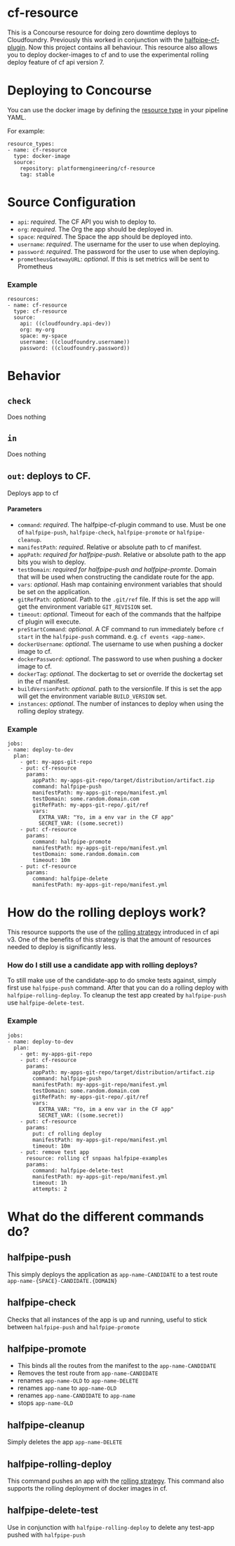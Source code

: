 # cf-resource
This is a Concourse resource for doing zero downtime deploys to Cloudfoundry. 
Previously this worked in conjunction with the [halfpipe-cf-plugin](https://github.com/springernature/halfpipe-cf-plugin).
Now this project contains all behaviour. This resource also allows you to deploy docker-images to cf and to use the experimental rolling deploy feature of cf api version 7.


# Deploying to Concourse

You can use the docker image by defining the [resource type](https://concourse-ci.org/resource-types.html) in your pipeline YAML.

For example:

```
resource_types:
- name: cf-resource
  type: docker-image
  source:
    repository: platformengineering/cf-resource
    tag: stable
```

# Source Configuration

* `api`: _required_. The CF API you wish to deploy to.
* `org`: _required_. The Org the app should be deployed in.
* `space`: _required_. The Space the app should be deployed into.
* `username`: _required_. The username for the user to use when deploying.
* `password`: _required_. The password for the user to use when deploying.
* `prometheusGatewayURL`: _optional_. If this is set metrics will be sent to Prometheus

### Example
```
resources:
- name: cf-resource
  type: cf-resource
  source:
    api: ((cloudfoundry.api-dev))
    org: my-org
    space: my-space
    username: ((cloudfoundry.username))
    password: ((cloudfoundry.password))
```

# Behavior

## `check`
Does nothing

## `in`
Does nothing

## `out`: deploys to CF.

Deploys app to cf

#### Parameters

* `command`: _required_. The halfpipe-cf-plugin command to use. Must be one of `halfpipe-push`, `halfpipe-check`, `halfpipe-promote` or `halfpipe-cleanup`.
* `manifestPath`: _required_. Relative or absolute path to cf manifest.
* `appPath`: _required for halfpipe-push_. Relative or absolute path to the app bits you wish to deploy.
* `testDomain`: _required for halfpipe-push and halfpipe-promte_. Domain that will be used when constructing the candidate route for the app.
* `vars`: _optional_. Hash map containing environment variables that should be set on the application.
* `gitRefPath`: _optional_. Path to the `.git/ref` file. If this is set the app will get the environment variable `GIT_REVISION` set.
* `timeout`: _optional_. Timeout for each of the commands that the halfpipe cf plugin will execute.
* `preStartCommand`: _optional_. A CF command to run immediately before `cf start` in the `halfpipe-push` command. e.g. `cf events <app-name>`.
* `dockerUsername`: _optional_. The username to use when pushing a docker image to cf.
* `dockerPassword`: _optional_. The password to use when pushing a docker image to cf.
* `dockerTag`: _optional_. The dockertag to set or override the dockertag set in the cf manifest.
* `buildVersionPath`: _optional_. path to the versionfile. If this is set the app will get the environment variable `BUILD_VERSION` set.
* `instances`: _optional_. The number of instances to deploy when using the rolling deploy strategy.

 
### Example
```
jobs:
- name: deploy-to-dev
  plan:
    - get: my-apps-git-repo
    - put: cf-resource
      params:
        appPath: my-apps-git-repo/target/distribution/artifact.zip
        command: halfpipe-push
        manifestPath: my-apps-git-repo/manifest.yml
        testDomain: some.random.domain.com
        gitRefPath: my-apps-git-repo/.git/ref
        vars:
          EXTRA_VAR: "Yo, im a env var in the CF app"
          SECRET_VAR: ((some.secret))
    - put: cf-resource
      params:
        command: halfpipe-promote
        manifestPath: my-apps-git-repo/manifest.yml
        testDomain: some.random.domain.com
        timeout: 10m
    - put: cf-resource
      params:
        command: halfpipe-delete
        manifestPath: my-apps-git-repo/manifest.yml
```

# How do the rolling deploys work?

This resource supports the use of the [rolling strategy](https://docs.cloudfoundry.org/devguide/deploy-apps/rolling-deploy.html) introduced in cf api v3.
One of the benefits of this strategy is that the amount of resources needed to deploy is significantly less.

### How do I still use a candidate app with rolling deploys?
To still make use of the candidate-app to do smoke tests against, simply first use `halfpipe-push` command.
After that you can do a rolling deploy with `halfpipe-rolling-deploy`. 
To cleanup the test app created by `halfpipe-push` use `halfpipe-delete-test`.

### Example
```
jobs:
- name: deploy-to-dev
  plan:
    - get: my-apps-git-repo
    - put: cf-resource
      params:
        appPath: my-apps-git-repo/target/distribution/artifact.zip
        command: halfpipe-push
        manifestPath: my-apps-git-repo/manifest.yml
        testDomain: some.random.domain.com
        gitRefPath: my-apps-git-repo/.git/ref
        vars:
          EXTRA_VAR: "Yo, im a env var in the CF app"
          SECRET_VAR: ((some.secret))
    - put: cf-resource
      params:
        put: cf rolling deploy
        manifestPath: my-apps-git-repo/manifest.yml
        timeout: 10m
    - put: remove test app
      resource: rolling cf snpaas halfpipe-examples
      params:
        command: halfpipe-delete-test
        manifestPath: my-apps-git-repo/manifest.yml
        timeout: 1h
        attempts: 2
```

# What do the different commands do?

## halfpipe-push

This simply deploys the application as `app-name-CANDIDATE` to a test route `app-name-{SPACE}-CANDIDATE.{DOMAIN}`

## halfpipe-check

Checks that all instances of the app is up and running, useful to stick between `halfpipe-push` and `halfpipe-promote`

## halfpipe-promote

* This binds all the routes from the manifest to the `app-name-CANDIDATE`
* Removes the test route from `app-name-CANDIDATE`
* renames `app-name-OLD` to `app-name-DELETE`
* renames `app-name` to `app-name-OLD` 
* renames `app-name-CANDIDATE` to `app-name`
* stops `app-name-OLD`

## halfpipe-cleanup

Simply deletes the app `app-name-DELETE`

## halfpipe-rolling-deploy

This command pushes an app with the [rolling strategy](https://docs.cloudfoundry.org/devguide/deploy-apps/rolling-deploy.html).
This command also supports the rolling deployment of docker images in cf.

## halfpipe-delete-test

Use in conjunction with `halfpipe-rolling-deploy` to delete any test-app pushed with `halfpipe-push`


